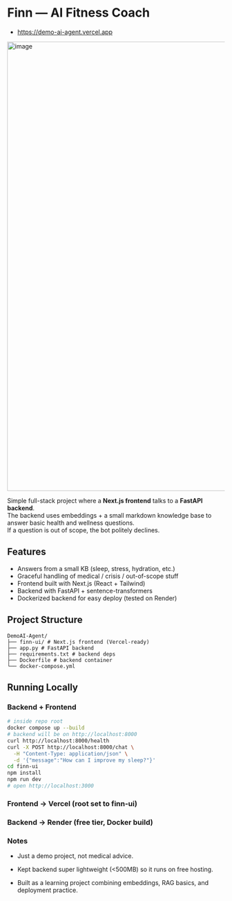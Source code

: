 # Finn — AI Fitness Coach 
- https://demo-ai-agent.vercel.app
<img width="1371" height="1037" alt="image" src="https://github.com/user-attachments/assets/58cfc742-34d0-4122-b875-0f06934c5b10" />

Simple full-stack project where a **Next.js frontend** talks to a **FastAPI backend**.  
The backend uses embeddings + a small markdown knowledge base to answer basic health and wellness questions.  
If a question is out of scope, the bot politely declines.

## Features
- Answers from a small KB (sleep, stress, hydration, etc.)
- Graceful handling of medical / crisis / out-of-scope stuff
- Frontend built with Next.js (React + Tailwind)
- Backend with FastAPI + sentence-transformers
- Dockerized backend for easy deploy (tested on Render)

## Project Structure
    DemoAI-Agent/
    ├── finn-ui/ # Next.js frontend (Vercel-ready)
    ├── app.py # FastAPI backend
    ├── requirements.txt # backend deps
    ├── Dockerfile # backend container
    └── docker-compose.yml


## Running Locally

### Backend + Frontend
```bash
# inside repo root
docker compose up --build
# backend will be on http://localhost:8000
curl http://localhost:8000/health
curl -X POST http://localhost:8000/chat \
  -H "Content-Type: application/json" \
  -d '{"message":"How can I improve my sleep?"}'
cd finn-ui
npm install
npm run dev
# open http://localhost:3000
```

### Frontend → Vercel (root set to finn-ui)

### Backend → Render (free tier, Docker build)

### Notes

- Just a demo project, not medical advice.

- Kept backend super lightweight (<500MB) so it runs on free hosting.

- Built as a learning project combining embeddings, RAG basics, and deployment practice.
